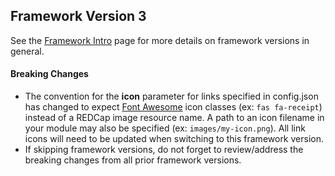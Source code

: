 ## Framework Version 3

See the [Framework Intro](intro.md) page for more details on framework versions in general.

#### Breaking Changes

* The convention for the **icon** parameter for links specified in config.json has changed to expect [Font Awesome](https://fontawesome.com/icons?d=gallery) icon classes (ex: `fas fa-receipt`) instead of a REDCap image resource name. A path to an icon filename in your module may also be specified (ex: `images/my-icon.png`). All link icons will need to be updated when switching to this framework version.
* If skipping framework versions, do not forget to review/address the breaking changes from all prior framework versions.
